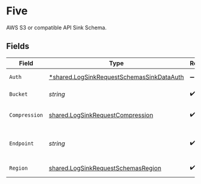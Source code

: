# Five

AWS S3 or compatible API Sink Schema.


## Fields

| Field                                                                                                        | Type                                                                                                         | Required                                                                                                     | Description                                                                                                  | Example                                                                                                      |
| ------------------------------------------------------------------------------------------------------------ | ------------------------------------------------------------------------------------------------------------ | ------------------------------------------------------------------------------------------------------------ | ------------------------------------------------------------------------------------------------------------ | ------------------------------------------------------------------------------------------------------------ |
| `Auth`                                                                                                       | [*shared.LogSinkRequestSchemasSinkDataAuth](../../../pkg/models/shared/logsinkrequestschemassinkdataauth.md) | :heavy_minus_sign:                                                                                           | Authentication object.                                                                                       |                                                                                                              |
| `Bucket`                                                                                                     | *string*                                                                                                     | :heavy_check_mark:                                                                                           | Name of the S3 Bucket.                                                                                       | northflank-logs                                                                                              |
| `Compression`                                                                                                | [shared.LogSinkRequestCompression](../../../pkg/models/shared/logsinkrequestcompression.md)                  | :heavy_check_mark:                                                                                           | Log file compression method.                                                                                 | gzip                                                                                                         |
| `Endpoint`                                                                                                   | *string*                                                                                                     | :heavy_check_mark:                                                                                           | Endpoint for the AWS S3 or compatible API bucket.                                                            | my.bucket.com                                                                                                |
| `Region`                                                                                                     | [shared.LogSinkRequestSchemasRegion](../../../pkg/models/shared/logsinkrequestschemasregion.md)              | :heavy_check_mark:                                                                                           | Region of the S3 bucket.                                                                                     | eu-west-2                                                                                                    |